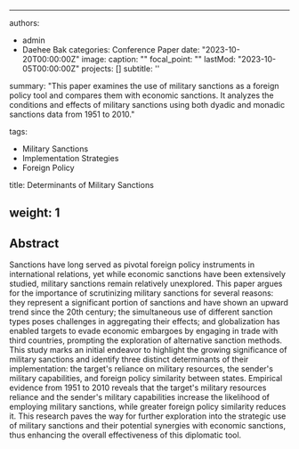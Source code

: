
---
authors:
- admin
- Daehee Bak
categories: Conference Paper
date: "2023-10-20T00:00:00Z"
image:
  caption: ""
  focal_point: ""
lastMod: "2023-10-05T00:00:00Z"
projects: []
subtitle: ''  

summary: "This paper examines the use of military sanctions as a foreign policy tool and compares them with economic sanctions. It analyzes the conditions and effects of military sanctions using both dyadic and monadic sanctions data from 1951 to 2010."

tags:
- Military Sanctions
- Implementation Strategies
- Foreign Policy

title: Determinants of Military Sanctions

weight: 1
---

## Abstract

Sanctions have long served as pivotal foreign policy instruments in international relations, yet while economic sanctions have been extensively studied, military sanctions remain relatively unexplored. This paper argues for the importance of scrutinizing military sanctions for several reasons: they represent a significant portion of sanctions and have shown an upward trend since the 20th century; the simultaneous use of different sanction types poses challenges in aggregating their effects; and globalization has enabled targets to evade economic embargoes by engaging in trade with third countries, prompting the exploration of alternative sanction methods. This study marks an initial endeavor to highlight the growing significance of military sanctions and identify three distinct determinants of their implementation: the target's reliance on military resources, the sender's military capabilities, and foreign policy similarity between states. Empirical evidence from 1951 to 2010 reveals that the target's military resources reliance and the sender's military capabilities increase the likelihood of employing military sanctions, while greater foreign policy similarity reduces it. This research paves the way for further exploration into the strategic use of military sanctions and their potential synergies with economic sanctions, thus enhancing the overall effectiveness of this diplomatic tool.

